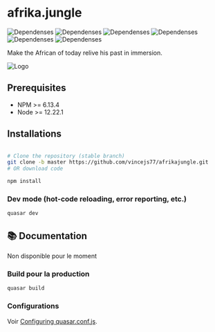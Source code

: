 # afrika.jungle

![Dependenses](https://img.shields.io/badge/MySQL-00000F?style=for-the-badge&logo=mysql&logoColor=white)
![Dependenses](https://img.shields.io/badge/TypeScript-007ACC?style=for-the-badge&logo=typescript&logoColor=white)
![Dependenses](https://img.shields.io/badge/PHP-777BB4?style=for-the-badge&logo=php&logoColor=white)
![Dependenses](https://img.shields.io/badge/Vue.js-35495E?style=for-the-badge&logo=vue.js&logoColor=4FC08D)
![Dependenses](https://img.shields.io/badge/Sass-CC6699?style=for-the-badge&logo=sass&logoColor=white)
![Dependenses](https://img.shields.io/badge/HTML5-E34F26?style=for-the-badge&logo=html5&logoColor=white)

Make the African of today relive his past in immersion.

![Logo](https://afrikajungle.vercel.app/logo.png)

## Prerequisites
 
- NPM >= 6.13.4
- Node >= 12.22.1  

## Installations

```bash

# Clone the repository (stable branch)
git clone -b master https://github.com/vincejs77/afrikajungle.git
# OR download code

npm install

```

### Dev mode (hot-code reloading, error reporting, etc.)

```bash
quasar dev
```

## 📚 Documentation

Non disponible pour le moment

### Build pour la production

```bash
quasar build
```

### Configurations

Voir [Configuring quasar.conf.js](https://v2.quasar.dev/quasar-cli/quasar-conf-js).
